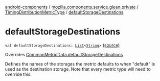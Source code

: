 [android-components](../../index.md) / [mozilla.components.service.glean.private](../index.md) / [TimingDistributionMetricType](index.md) / [defaultStorageDestinations](./default-storage-destinations.md)

# defaultStorageDestinations

`val defaultStorageDestinations: `[`List`](https://kotlinlang.org/api/latest/jvm/stdlib/kotlin.collections/-list/index.html)`<`[`String`](https://kotlinlang.org/api/latest/jvm/stdlib/kotlin/-string/index.html)`>` [(source)](https://github.com/mozilla-mobile/android-components/blob/master/components/service/glean/src/main/java/mozilla/components/service/glean/private/TimingDistributionMetricType.kt#L31)

Overrides [CommonMetricData.defaultStorageDestinations](../-common-metric-data/default-storage-destinations.md)

Defines the names of the storages the metric defaults to when
"default" is used as the destination storage.
Note that every metric type will need to override this.

